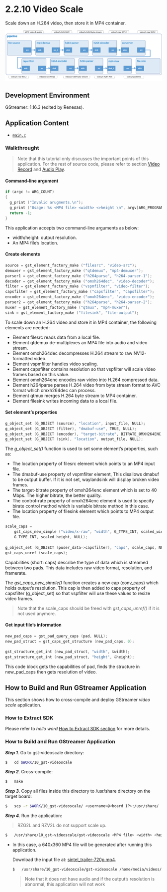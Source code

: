 # 2.2.10	Video Scale

Scale down an H.264 video, then store it in MP4 container.

![Figure video scale pipeline](figure.png)

## Development Environment

GStreamer: 1.16.3 (edited by Renesas).

## Application Content

+ [`main.c`](main.c)

### Walkthrought
>Note that this tutorial only discusses the important points of this application. For the rest of source code, please refer to section [Video Record](/06_gst-videorecord/README.md) and [Audio Play](/01_gst-audioplay/README.md).
#### Command-line argument
```c
if (argc != ARG_COUNT)
{
  g_print ("Invalid arugments.\n");
  g_print ("Usage: %s <MP4 file> <width> <>height \n", argv[ARG_PROGRAM_NAME]);
  return -1;
}
```
This application accepts two command-line arguments as below:
-	 width/height: output resolution.
-	 An MP4 file’s location.

#### Create elements
```c
source = gst_element_factory_make ("filesrc", "video-src");
demuxer = gst_element_factory_make ("qtdemux", "mp4-demuxer");
parser1 = gst_element_factory_make ("h264parse", "h264-parser-1");
decoder = gst_element_factory_make ("omxh264dec", "video-decoder");
filter = gst_element_factory_make ("vspmfilter", "video-filter");
capsfilter = gst_element_factory_make ("capsfilter", "capsfilter");
encoder = gst_element_factory_make ("omxh264enc", "video-encoder");
parser2 = gst_element_factory_make ("h264parse", "h264-parser-2");
muxer = gst_element_factory_make ("qtmux", "mp4-muxer");
sink = gst_element_factory_make ("filesink", "file-output");
```
To scale down an H.264 video and store it in MP4 container, the following elements are needed:
-	 Element filesrc reads data from a local file.
-	 Element qtdemux de-multiplexes an MP4 file into audio and video stream.
-	 Element omxh264dec decompresses H.264 stream to raw NV12-formatted video.
-	 Element vspmfilter handles video scaling.
-	 Element capsfilter contains resolution so that vspfilter will scale video frames based on this value.
-	 Element omxh264enc encodes raw video into H.264 compressed data.
-	 Element h264parse parses H.264 video from byte stream format to AVC format which omxh264dec can process.
-	 Element qtmux merges H.264 byte stream to MP4 container.
-	 Element filesink writes incoming data to a local file.

#### Set element’s properties
```c
g_object_set (G_OBJECT (source), "location", input_file, NULL);
g_object_set (G_OBJECT (filter), "dmabuf-use", TRUE, NULL);
g_object_set (G_OBJECT (encoder), "target-bitrate", BITRATE_OMXH264ENC, "control-rate", 1, NULL;
g_object_set (G_OBJECT (sink), "location", output_file, NULL);
```
The _g_object_set()_ function is used to set some element’s properties, such as:
-	 The location property of filesrc element which points to an MP4 input file.
-	 The dmabuf-use property of vspmfilter element, This disallows dmabuf to be output buffer. If it is not set, waylandsink will display broken video frames.
-	 The target-bitrate property of omxh264enc element which is set to 40 Mbps. The higher bitrate, the better quality.
-	 The control-rate property of omxh264enc element is used to specify birate control method which is variable bitrate method in this case.
-	 The location property of filesink element which points to MP4 output file.
```c
scale_caps =
    gst_caps_new_simple ("video/x-raw", "width", G_TYPE_INT, scaled_width, "height",
    G_TYPE_INT, scaled_height, NULL);

g_object_set (G_OBJECT (puser_data->capsfilter), "caps", scale_caps, NULL);
gst_caps_unref (scale_caps);
```
Capabilities (short: caps) describe the type of data which is streamed between two pads. This data includes raw video format, resolution, and framerate.

The _gst_caps_new_simple()_ function creates a new cap (conv_caps) which holds output’s resolution. This cap is then added to caps property of capsfilter (g_object_set) so that vspfilter will use these values to resize video frames.

>Note that the scale_caps should be freed with _gst_caps_unref()_ if it is not used anymore.
#### Get input file’s information
```c
new_pad_caps = gst_pad_query_caps (pad, NULL);
new_pad_struct = gst_caps_get_structure (new_pad_caps, 0);

gst_structure_get_int (new_pad_struct, "width", &width);
gst_structure_get_int (new_pad_struct, "height", &height);
```
This code block gets the capabilities of pad, finds the structure in new_pad_caps then gets resolution of video.

## How to Build and Run GStreamer Application

This section shows how to cross-compile and deploy GStreamer _video scale_ application.

### How to Extract SDK
Please refer to _hello word_ [How to Extract SDK section](/00_gst-helloworld/README.md#how-to-extract-sdk) for more details.

### How to Build and Run GStreamer Application

***Step 1***.	Go to gst-videoscale directory:
```sh
$   cd $WORK/10_gst-videoscale
```

***Step 2***.	Cross-compile:
```sh
$   make
```
***Step 3***.	Copy all files inside this directory to /usr/share directory on the target board:
```sh
$   scp -r $WORK/10_gst-videoscale/ <username>@<board IP>:/usr/share/
```
***Step 4***.	Run the application:
> RZG2L and RZV2L do not support scale up.
```sh
$   /usr/share/10_gst-videoscale/gst-videoscale <MP4 file> <width> <height>
```
- In this case, a 640x360 MP4 file will be generated after running this application.

  Download the input file at: [sintel_trailer-720p.mp4](https://download.blender.org/durian/trailer/sintel_trailer-720p.mp4).
  ```sh
  $   /usr/share/10_gst-videoscale/gst-videoscale /home/media/videos/sintel_trailer-720p.mp4 640 360
  ```
  >Note that it does not have audio and if the output’s resolution is abnormal, this application will not work